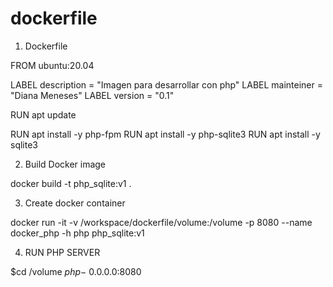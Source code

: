 # dockerfile

1. Dockerfile

FROM ubuntu:20.04

LABEL description = "Imagen para desarrollar con php"
LABEL mainteiner = "Diana Meneses"
LABEL version = "0.1"

RUN apt update 

RUN apt install -y php-fpm
RUN apt install -y php-sqlite3
RUN apt install -y sqlite3

2. Build Docker image

docker build -t php_sqlite:v1 .

3. Create docker container

docker run -it -v /workspace/dockerfile/volume:/volume -p 8080 --name docker_php -h php php_sqlite:v1

4. RUN PHP SERVER

$cd /volume
$php -$ 0.0.0.0:8080